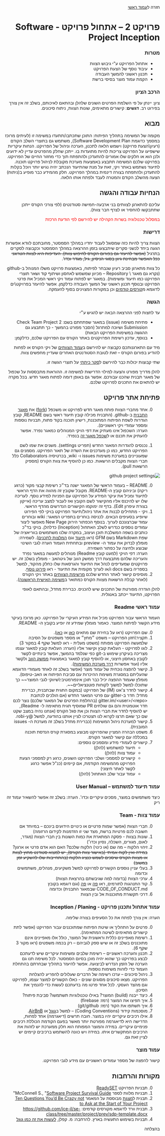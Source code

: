 <div dir="rtl">
<div>
</div>

חזרה ל[עמוד ראשי](../../../..)

# פרויקט 2 – אתחול פרויקט - Software Project Inception

### מטרות
- אתחול הפרויקט ע"י גיבוש הצוות
- עיבוד נוסף של הצעת הפרויקט
- תכנון ראשוני להמשך העבודה
- הקמת עמוד מוצר בסיסי ברשת


### הרכב הציון
ציון: יינתן על פי השלמת הפרטים השונים שלהלן ובהתאם לאיכותם, בשלב זה אין צורך בפירוט רב.
**דגשים**: קישורים מתאימים, שונות הצוות, ניתוח סיכונים.

## מבוא

מקומה של המשימה בתהליך הפיתוח: התוכן שתכתבו/תתעדו במשימה זו (לעיתים מרוכז במסמך כדוגמת Software Development Plan), משתמש גם בתוצרי השלב הקודם (רעיון\הצעת פרויקט) וישמש הלאה לתכנון, הערכה וניהול של הפרויקט. הנחות עיקריות שישפיעו על הפרויקט צריכות להיות מתועדות בו. ייתכן שחלק מהפרטים עדיין לא ידועים ולכן הוא או חלקים שלו אמורים להתעדכן ולהתפתח תוך כדי מחזור החיים של הפרויקט.
בפרויקט שלכם המשימה תתבצע באמצעות מערכת מקובלת לניהול פרויקט תוכנה. לתיעוד נשתמש באתר ויקי, זאת על מנת שהתיעוד הנכתב יהיה נגיש יותר ויוכל בקלות להתעדכן ולהתפתח בצורה דינמית במהלך הפרויקט. חלק מהמידע כבר מופיע ב(ניתוח) הצעה מהשלב הקודם והמטרה לעבד ולפתח אותו הלאה.

## הנחיות עבודה והגשה

עליכם להתארגן לצוותים בני ארבעה-חמישה סטודנטים (לפי צורכי הקורס ייתכן שתתבקשו להחסיר או לצרף חבר צוות).

<div style="color:red" markdown="1">

במסלול טכנולוגיה בשרות הקהילה יש להירשם לפי הודעת הרכזת
</div>

### דרישות
הצוות צריך להיות כזה שמסוגל לעבוד יחדיו במהלך הסמסטר, מחובתכם לוודא אפשרות הגעה ביחד לכשני סקרים שיתבצעו בזמן ההרצאה במהלך הסמסטר וכקבוצה לסקרים בתרגיל ~~(אפשר להיעזר גם בפורום הקורס לחיפוש צוות). העדיפות היא לצוות הטרוגני ככל האפשר מבחינת גיוון בסוגי הניסיון, גיל, מגדר וכדו'~~.

כל צוות מתארגן סביב רעיון שנבחר לפיתוח, באמצעות פרויקט משלו המנוהל ב-github (נקרא גם מאגר \ Repository – מכיוון שמשמש לאחסון ושיתוף קוד ושאר תוצרי הפרויקט כמו תיעוד ומשימות). במאגר יש לפתוח עמוד ויקי ראשי המכיל את פרטי הפרויקט ובנוסף תכנון ראשוני של המשך העבודה כדלקמן. אפשר להיעזר בפרויקט\ים לדוגמא מ[קורסים קודמים][past-projects] וכן במקורות המצוינים בסוף להעמקה.

### הגשה
עד לחצות לפני ההרצאה הבאה יש להגיש ע״י 
- פתיחת משימה (issue) במאגר שפתחתם בשם: Check Team Project 2 Submission ושיוכה למתרגל (הסבר מפורט בהמשך - כך תתבצע גם ההגשה במשימות הפרויקט הבאות)
- בנוסף, עדכון רשימת הפרויקטים באתר הקורס עם הפרויקט שלכם, כדלקמן:

מיד עם התארגנותכם כקבוצה יש להירשם ב[עמוד הצוותים][course-teams] של ויקי הקורס או לפחות להודיע בפורום הקורס – זאת לטובת הסטודנטים האחרים שעדיין מחפשים צוות.

שתי קבוצות יכולות כבר להירשם ל[סקר כיתתי][class-review] על תוצרי הגשה זו.


להלן מדריך מפורט והצעה למילוי הדרישות למשימה זו. ההוראות מתבססות על שכפול של מאגר תבנית שהכנו עבורכם. אפשר גם באופן דומה לפתוח מאגר חדש. בכל מקרה יש להתאים את התכנים לפרויקט שלכם.

## פתיחת אתר פרויקט
0. אחד מחברי הצוות פותח מאגר חדש לפרויקט או משכפל ([fork][fork-help]) את [מאגר התבנית][template-project] ב-github. (התבנית מכילה קובץ תיעוד ראשי בשם README, קובץ הגדרות לשפת הפיתוח המתוכננת, רישיון תוכנה בקוד פתוח, תבניות נוספות ומספר עמודי ויקי ראשוניים).<br/>
הערה: השכפול אינו מעתיק את דפי הויקי המנוהלים כמאגר נפרד. אפשר להעתיק את תכנם או ל[שכפל מאגר זה][clone-wiki] בנפרד.
 
0. נכנסים להגדרות המאגר החדש (תפריט settings). משנים את שמו לשם הפרויקט החדש, כמו כן מעדכנים את השדה של תאור הפרויקט. מסמנים גם שמעוניינים במערכת משימות issues ו- wiki, בכרטיסיה Collaborators כלל חברי הצוות מקבלים הרשאות. כמו כן להוסיף את צוות הקורס (מספיק הרשאות pull).

![github project settings](./images/github-project-settings.png)

0. README – בעמוד הראשי של המאגר ישנה בד״כ רשימת קבצי מקור (כרגע ריקה) וביניהם קובץ ה-README. מקובל שקובץ זה מהווה את הדף הראשי לתיעוד ומכיל את עיקר המידע על הפרויקט עם הפניות למידע נוסף. לעריכה שלו יש להיכנס אליו מהקישור לשם הקובץ ואז לעבור למצב עריכה (אייקון בצורת עיפרון Edit). בדף זה ימוקמו הקישורים הנדרשים מהדף הראשי.
0. ויקי - מתחילים לבנות את אתר ניהול/תיעוד הפרויקט בויקי לפי הפירוט שיופיע בסעיפים הבאים. לכניסה בוחרים בתפריט המאגר: wiki ובוחרים עמוד שברצונכם לערוך. בנוסף הכפתור הירוק New Page מאפשר ליצור עמודים נוספים כנדרש לשלב האתחול (Inception) כדלהלן. בויקי בד"כ כותבים בשפה המשלבת תוכן ועיצוב, במקרה שלנו משתמשים בווריאציה של שפת Markdown בשם GFM (ראו [תיעוד][markdown-help] וגם [המלצות לתכנים][markdown-guide]).
לשמירה:  מומלץ לבדוק את עמוד ה- preview ובתחתית העמוד הערה לגבי השינוי שבוצע ולחיצה על כפתור השמירה.<br/>
הערה: דפי הויקי (למעט קובץ Readme) מנוהלים למעשה במאגר נפרד והעריכה שלהם מתבצעת דרך ממשק הווב של גיטהאב - מומלץ בשלב זה. יש פרויקטים שמעדיפים לנהל את התיעוד והגרסאות שלו כחלק מהקוד, למשל בספריה בשם docs  ו/או לערוך מקומית את התיעוד - ראו [פירוט נוסף][markdown-local].
0. מוסיפים קישור לאתר החדש שלכם [מרשימת הצוותים][course-teams] באתר ויקי הקורס (לאחר קבלת הרשאות מצוות הקורס כמתואר ב[משימה האישית הראשונה](./hw1-deploy-webapp.md)).

להלן הגדרה מפורטת של התכנים שיש להכניס. כברירת מחדל, ובהתאם לאופי הפרויקט, התיעוד ייכתב באנגלית.

### עמוד ראשי Readme

העמוד הראשי עבור הפרויקט מכיל את המידע העיקרי על הפרויקט. כאן מרוכז בעיקר מידע הקשור לפיתוח המוצר. כאמור מומלץ שמידע זה יופיע בקובץ ה- README.

0. שם הפרויקט (ראו על בחירת שם מתאים [כאן][project-naming] או [כאן][project-naming2]).
0. תקציר\חזון הפרויקט – משפט ״מחץ״ או מספר משפטים על הסיבה שלמעשה הפרויקט מפותח (משפט מעלית - ראו למשל שקף 4 במקור 3)
0. לוגו לפרויקט - העלאת קובץ וקישור אליו (הערה: העלאת קובץ למאגר עצמו מצריכה בעיקרון שימוש ב-git כפי שנלמד בהמשך, אפשר בינתיים 
לקשר לקובץ באחסון חיצוני, או להוסיף קובץ למאגר באמצעות [ממשק הווב][github-add-file] ולקשר אליו (ועוד אפשרות [דרך מערכת המשימות][github-add-file-issue]).
0. קישור להפצה נוכחית של עמוד מוצר (אפשר בשלב זה לאחד מעמודי הדוגמא שהעליתם במסגרת משימת ההיכרות עם סביבת הפיתוח או האב-טיפוס). מומלץ שעמוד ההפצה יכיל כבר תוכן אינפורמטיבי\שיווקי לגבי המוצר~~ כך שתוכלו למשל למשוך לקוחות פוטנציאליים~~.
0.	קישור לחדר צ'אט (IM) של הפרויקט (במקום התגית שבתבנית, כברירת מחדל: חדר ב-gitter עם פרטי המאגר החדש (אם הולכים לכתובת &lt;gitter.im/&lt;user&gt;/&lt;repo (בהחלפת הפרטים של המאגר שלכם) נוצר לכם חדר אוטמטית והם גם שולחים PR שמוסיף תגית מתאימה ל- Readme), <br/>
יש להוסיף לחדר את חברי הצוות וכן את סגל הקורס (אנחנו נהיה במצב שקט שם כך שאם תרצו לקרוא לנו תצטרכו לציין אותנו בהודעה, למשל @robi-y.
0. קישור למערכת ניהול המשימות (כברירת מחדל בשלב זה מערכת ה- issues המובנית).
0. משפט הבהרה המציין שהפרויקט מבוצע במסגרת קורס הנדסת תוכנה במכללה עם קישור למאגר הקורס.
0. קישורים לעמודי מידע ומסמכים נוספים:
   - תיעוד למשתמש (להלן)
   - עמוד צוות (להלן)
   - קישורים למסמכי ושלבי הפרויקט השונים, כרגע רק למסמכי הצעת הפרויקט מהמשימה הקודמת, אם קיימים (כנ"ל אפשר כרגע לקשר לאתר חיצוני)
   - עמוד עבור שלב האתחול (להלן) 

### עמוד תיעוד למשתמש – User Manual
כיצד משתמשים במוצר, מסכים עיקריים וכדו'. הערה: בשלב זה אפשר להשאיר עמוד זה ריק

### עמוד צוות - Team	
0. חברי הצוות (אפשר שמות פרטיים או כינויים הידועים בינכם – במיוחד אם חשובה לכם פרטיות ברשת, מצד שני זו הזדמנות לקידום הרזומה)
0. שונות בצוות - פסקה המתארת את כמות השונות בין חברי הצוות (מגדר, לאום, מגורים, השכלה, נסיון וכדו׳)
0.	זיהוי הלקוח  –  מה שם (או כינוי) הלקוח שלכם? האם הוא אדם פרטי או ארגון? ~~במידה ואין לקוח אמיתי (באישור צוות הקורס), יש למצוא סטודנט מחוץ לצוות או מצוות הקורס שיסכים לשמש כנציג הלקוח (בהתחייבות שלו להשקיע זמן במשוב)~~
0.  בעלי עניין נוספים הקשורים לפרויקט למשל משקיעים, מנהלים, משתמשים וכדומה
0. ערכי הצוות (בדומה למה שגיבשתם בהרצאת הצוות)
0. קוד התנהגות לתורמים, ראו
[פה][contributor-code] או [פה][contributor-code2] (וגם דוגמא בקובץ CODE_OF_CONDUCT.md שבמאגר התבנית) וכדומה
0. דרכי תקשורת מתוכננות אל ובין הצוות


### עמוד אתחול ותכנון פרויקט - Inception / Planing	

הערה: אין צורך לפתח את כל הסעיפים בצורה שלימה.

0. פרטים על התהליך או שיטת הפיתוח שמתוכננים עבור הפרויקט (אפשר לתת קישורים מתאימים לשיטה המתאימה).
0. רשימת מאפיינים כללית וראשונית של המוצר, כולל אלו מאפיינים אינם מתוכננים בשלב זה או שיש ספק לגביהם – רק בכמה משפטים (ראו מקור 3 שקף 6).
0. תכנון והערכה ראשוניים – רשימת שלבים ומשימות עיקריים שיש לדעתכם לבצע בפרויקט כך שהוא יהיה מוכן בסיום הסמסטר. לכל משימה תנו גם הערכה של הזמן הנדרש לביצועה. אפשר להיעזר בתהליך שבחרתם בהתחלת העמוד כדי לזהות משימות נוספות.
0. ניהול סיכונים – ערכו רשימה של הדברים שעלולים להפריע להצלחת הפרויקט. מצאו סיכונים מסוגים שונים - כאלו הקשורים למוצר עצמו, לפרויקט וגם מהצד העסקי. לכל אחד פרטו מה בדעתכם לעשות כדי להנמיך את הסיכון.
0. כיצד ייבנה (build) המוצר? באילו טכנולוגיות תשתמשו? סביבת פיתוח?
0. איך תפיצו את המוצר (רמז: firebase)
0. איך תשתפו את הקוד (רמז: git/github)
0. מוסכמות קידוד (Coding Conventions) – למשל ב[גוגל][js-style-guide-google] או [AirBnB][js-style-guide-airbnb].
0. אילו רכיבים עיקריים יהיו במוצר. חובה תרשים (דיאגרמה) אחד לפחות, הדרישה היא לדיאגרמה מפורטת יותר מאשר בפעם הקודמת הכוללת רכיבים פנימיים עיקריים.
במידה והמוצר המפותח הוא חלק ממערכת יש לזהות את הרכיבים המתקשרים איתו. במידה ויש כוונה להשתמש ברכיבים קיימים יש לציין זאת גם.

### עמוד מוצר
קישור להפצה של מספר עמודים ראשוניים עם מידע לגבי הפרויקט.

## מקורות והרחבות
0.	תבניות הפרויקט [ReadySET][ReadySET]
0.	תבניות מלוות לספר McConnell S.,  "[Software Project Survival Guide][McConnell]"
0. תבנית ל[מצגת][10q-pptx] מבוססת על המאמר  [Ten Questions You’d Be Crazy not to Ask at the Start of Your Project][10q-paper]
0. תבנית וורד לדוגמא מקורסים קודמים:
 https://github.com/jce-il/se-class/tree/master/project/prev/sdp-template.docx
0. תבניות בשימוש התעשיה בארץ. להרחבה: מ. קפלן, [לעשות את זה כמו גוגל][like-google]

בהצלחה

<!-- Links -->
[past-projects]: https://github.com/jce-il/se-class/wiki/PastProjects
[course-teams]: https://github.com/jce-il/se-class/wiki/Teams
[template-project]: https://github.com/jce-il/project-template
[clone-wiki]: http://stackoverflow.com/questions/15080848/how-do-i-clone-a-github-wiki
[project-naming]: http://www.codinghorror.com/blog/2007/11/whats-in-a-project-name.html
[project-naming2]: http://channel9.msdn.com/Blogs/DevRadio/Microsoft-DevRadio-Part-1-A-Developers-Guide-to-Marketing-Your-App-Naming-Your-App
[github-add-file]: https://help.github.com/articles/adding-a-file-to-a-repository/
[github-add-file-issue]: https://help.github.com/articles/file-attachments-on-issues-and-pull-requests/
[markdown-wiki]: http://en.wikipedia.org/wiki/Markdown
[markdown-help]: https://help.github.com/articles/about-writing-and-formatting-on-github/
[markdown-guide]: https://guides.github.com/features/mastering-markdown/
[markdown-local]: https://help.github.com/articles/adding-and-editing-wiki-pages-locally/
[fork-help]:  https://help.github.com/articles/fork-a-repo/
[like-google]: http://blogs.microsoft.co.il/blogs/vprnd/archive/2011/01/22/776217.aspx
[js-style-guide-google]: https://google.github.io/styleguide/javascriptguide.xml
[js-style-guide-airbnb]: https://github.com/airbnb/javascript
[contributor-code]: https://opensource.guide/code-of-conduct/ 
[contributor-code2]: http://contributor-covenant.org/version/1/0/0/ 
[ReadySET]: http://readyset.tigris.org
[McConnell]: http://www.construx.com/Page.aspx?nid=253
[10q-pptx]: http://agilewarrior.files.wordpress.com/2011/02/blank-inception-deck1.pptx
[10q-paper]: http://www.pragprog.com/magazines/2010-10/way-of-the-agile-warrior
[class-review]: https://github.com/jce-il/se-class/wiki/Meetings#reviews-at-class
